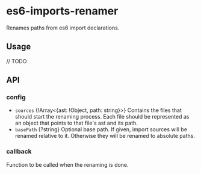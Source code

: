 es6-imports-renamer
===================================

Renames paths from es6 import declarations.

## Usage

// TODO

## API

### config

- `sources` {!Array<{ast: !Object, path: string}>} Contains the files that should start the renaming process. Each file should be represented as an object that points to that file's ast and its path.
- `basePath` {?string} Optional base path. If given, import sources will be renamed relative to it. Otherwise they will be renamed to absolute paths.

### callback
Function to be called when the renaming is done.
